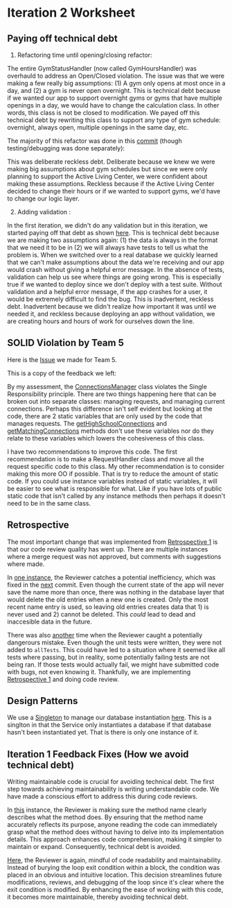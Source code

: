 # Iteration 2 Worksheet 

## Paying off technical debt 

1. Refactoring time until opening/closing refactor: 

The entire GymStatusHandler (now called GymHoursHandler) was overhauld to address an Open/Closed violation. The issue was that we were making a few really big assumptions: (1) A gym only opens at most once in a day, and (2) a gym is never open overnight. This is technical debt because if we wanted our app to support overnight gyms or gyms that have multiple openings in a day, we would have to change the calculation class. In other words, this class is not be closed to modification. We payed off this technical debt by rewriting this class to support any type of gym schedule: overnight, always open, multiple openings in the same day, etc. 

The majority of this refactor was done in this [commit](https://code.cs.umanitoba.ca/3350-summer2023/funkyflamingos-4/-/blob/29a41996edfabb8835bee94857c602e13d04cf8b/app/src/main/java/funkyflamingos/bisonfit/logic/GymStatusHandler.java#L15) (though testing/debugging was done separately): 

This was deliberate reckless debt. Deliberate because we knew we were making big assumptions about gym schedules but since we were only planning to support the Active Living Center, we were confident about making these assumptions. Reckless because if the Active Living Center decided to change their hours or if we wanted to support gyms, we'd have to change our logic layer. 

2. Adding validation : 

In the first iteration, we didn't do any validation but in this iteration, we started paying off that debt as shown [here](https://code.cs.umanitoba.ca/3350-summer2023/funkyflamingos-4/-/blob/29a41996edfabb8835bee94857c602e13d04cf8b/app/src/main/java/funkyflamingos/bisonfit/logic/GymStatusHandler.java#L47). This is technical debt because we are making two assumptions again: (1) the data is always in the format that we need it to be in (2) we will always have tests to tell us what the problem is. When we switched over to a real database we quickly learned that we can't make assumptions about the data we're receiving and our app would crash without giving a helpful error message. In the absence of tests, validation can help us see where things are going wrong. This is especially true if we wanted to deploy since we don't deploy with a test suite. Without validation and a helpful error message, if the app crashes for a user, it would be extremely difficult to find the bug. This is inadvertent, reckless debt. Inadvertent because we didn't realize how important it was until we needed it, and reckless because deploying an app without validation, we are creating hours and hours of work for ourselves down the line. 

## SOLID Violation by Team 5
Here is the [Issue](https://code.cs.umanitoba.ca/3350-summer2023/highschool-hub/-/issues/71) we made for Team 5. 

This is a copy of the feedback we left: 

By my assessment, the 
[ConnectionsManager](https://code.cs.umanitoba.ca/3350-summer2023/highschool-hub/-/blob/3a59318060d572278da5ded65cffb96bb7e6702e/app/src/main/java/comp3350/highschoolhub/business/ConnectionsManager.java#L10) 
class violates the Single Responsibility principle. There are two things happening here that can be broken out into separate classes: managing requests, and managing current connections. Perhaps this difference isn't self evident but looking at the code, there are 2 static variables that are only used by the code that manages requests. The 
[getHighSchoolConnections](https://code.cs.umanitoba.ca/3350-summer2023/highschool-hub/-/blob/3a59318060d572278da5ded65cffb96bb7e6702e/app/src/main/java/comp3350/highschoolhub/business/ConnectionsManager.java#L17) 
and 
[getMatchingConnections](https://code.cs.umanitoba.ca/3350-summer2023/highschool-hub/-/blob/3a59318060d572278da5ded65cffb96bb7e6702e/app/src/main/java/comp3350/highschoolhub/business/ConnectionsManager.java#L42) 
methods don't use these variables nor do they relate to these variables which lowers the cohesiveness of this class. 

I have two recommendations to improve this code. The first recommendation is to make a RequestHandler class and move all the request specific code to this class. My other recommendation is to consider making this more OO if possible. That is try to reduce the amount of static code. If you could use instance variables instead of static variables, it will be easier to see what is responsible for what. Like if you have lots of public static code that isn't called by any instance methods then perhaps it doesn't need to be in the same class.

## Retrospective 
The most important change that was implemented from [Retrospective 1](https://code.cs.umanitoba.ca/3350-summer2023/funkyflamingos-4/-/blob/main/Docs/Retrospective1.md) is that our code review quality has went up. There are multiple instances where a merge request was not approved, but comments with suggestions where made.

In [one instance](https://code.cs.umanitoba.ca/3350-summer2023/funkyflamingos-4/-/merge_requests/62#note_106097), the Reviewer catches a potential inefficiency, which was fixed in the [next](https://code.cs.umanitoba.ca/3350-summer2023/funkyflamingos-4/-/merge_requests/62/diffs?commit_id=3a4c520fac13c856be4c194b7360f5b11ae5d643#36f45c8f15c31153693f12c316ff06b9400bf927_41_35) commit. Even though the current state of the app will never save the name more than once, there was nothing in the database layer that would delete the old entries when a new one is created.
Only the most recent name entry is used, so leaving old entries creates data that 1) is never used and 2) cannot be deleted. This _could_ lead to dead and inaccesible data in the future.

There was also [another](https://code.cs.umanitoba.ca/3350-summer2023/funkyflamingos-4/-/merge_requests/65#note_106288) time when the Reviewer caught a potentially dangerours mistake. Even though the unit tests were written, they were not added to `allTests`. This could have led to a situation where it seemed like all tests where passing, but in reality, some potentially failing tests are not being ran. If those tests would actually fail, we might have submitted code with bugs, not even knowing it. Thankfully, we are implementing [Retrospective 1](https://code.cs.umanitoba.ca/3350-summer2023/funkyflamingos-4/-/blob/main/Docs/Retrospective1.md) and doing code review.

## Design Patterns
We use a [Singleton](https://refactoring.guru/design-patterns/singleton) to manage our database instantiation [here](https://code.cs.umanitoba.ca/3350-summer2023/funkyflamingos-4/-/blob/8e603a38be9ba40ae619cb64946900ad8cc7b619/app/src/main/java/funkyflamingos/bisonfit/application/Services.java#L19). This is a singlton in that  the Service only instantiates a database if that database hasn't been instantiated yet. That is there is only one instance of it. 

## Iteration 1 Feedback Fixes (How we avoid technical debt)
Writing maintainable code is crucial for avoiding technical debt. The first step towards achieving maintainability is writing understandable code. We have made a conscious effort to address this during code reviews.

In [this](https://code.cs.umanitoba.ca/3350-summer2023/funkyflamingos-4/-/merge_requests/59#note_105922) instance, the Reviewer is making sure the method name clearly describes what the method does. By ensuring that the method name accurately reflects its purpose, anyone reading the code can immediately grasp what the method does without having to delve into its implementation details. This approach enhances code comprehension, making it simpler to maintain or expand. Consequently, technical debt is avoided.

[Here](https://code.cs.umanitoba.ca/3350-summer2023/funkyflamingos-4/-/merge_requests/59#note_105924), the Reviewer is again, mindful of code readability and maintainability. Instead of burying the loop exit condition within a block, the condition was placed in an obvious and intuitive location. This decision streamlines future modifications, reviews, and debugging of the loop since it's clear where the exit condition is modified. By enhancing the ease of working with this code, it becomes more maintainable, thereby avoiding technical debt.
